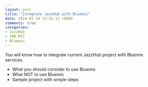 ```yaml
---
layout: post
title: "Integrate JazzHub with Bluemix"
date: 2014-02-24 23:51:11 +0800
comments: true
categories: 
- JazzHub
- IBM RTC
- Bluemix
---
```

You will know how to integrate current JazzHub project with Bluemix services.

* What you should consider to use Bluemix
* What NOT to use Bluemix
* Sample project with simple steps

